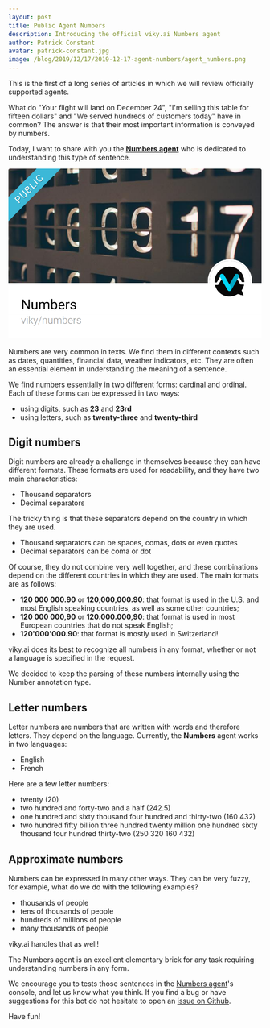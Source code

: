 ```yaml
---
layout: post
title: Public Agent Numbers
description: Introducing the official viky.ai Numbers agent 
author: Patrick Constant
avatar: patrick-constant.jpg
image: /blog/2019/12/17/2019-12-17-agent-numbers/agent_numbers.png
---
```


This is the first of a long series of articles in which we will review officially supported agents.

What do "Your flight will land on December 24", "I'm selling this table for fifteen dollars" and "We served hundreds of customers today" have in common? The answer is that their most important information is conveyed by numbers.

Today, I want to share with you the **[Numbers agent](https://www.viky.ai/agents/viky/numbers)**  who is dedicated to understanding this type of sentence.

<!--keep reading-->

![Illustration of the Numbers agent](agent_numbers.png "The Numbers agent")

Numbers are very common in texts. We find them in different contexts such as dates, quantities, financial data, weather indicators, etc. They are often an essential element in understanding the meaning of a sentence.

We find numbers essentially in two different forms: cardinal and ordinal. Each of these forms can be expressed in two ways:

* using digits, such as **23** and **23rd**
* using letters, such as **twenty-three** and **twenty-third**

## Digit numbers

Digit numbers are already a challenge in themselves because they can have different formats. These formats are used for readability, and they have two main characteristics:

* Thousand separators
* Decimal separators

The tricky thing is that these separators depend on the country in which they are used.

* Thousand separators can be spaces, comas, dots or even quotes
* Decimal separators can be coma or dot

Of course, they do not combine very well together, and these combinations depend on the different countries in which they are used. The main formats are as follows:

* **120 000 000.90** or **120,000,000.90**: that format is used in the U.S. and most English speaking countries, as well as some other countries;
* **120 000 000,90** or **120.000.000,90**: that format is used in most European countries that do not speak English;
* **120'000'000.90**: that format is mostly used in Switzerland!

viky.ai does its best to recognize all numbers in any format, whether or not a language is specified in the request.

We decided to keep the parsing of these numbers internally using the Number annotation type.

## Letter numbers

Letter numbers are numbers that are written with words and therefore letters. They depend on the language. Currently, the **Numbers** agent works in two languages:

* English
* French

Here are a few letter numbers:

* twenty (20)
* two hundred and forty-two and a half (242.5)
* one hundred and sixty thousand four hundred and thirty-two (160 432)
* two hundred fifty billion three hundred twenty million one hundred sixty thousand four hundred thirty-two (250 320 160 432)

## Approximate numbers

Numbers can be expressed in many other ways. They can be very fuzzy, for example, what do we do with the following examples?

* thousands of people
* tens of thousands of people
* hundreds of millions of people
* many thousands of people

viky.ai handles that as well!

The Numbers agent is an excellent elementary brick for any task requiring understanding numbers in any form.

We encourage you to tests those sentences in the [Numbers agent](https://www.viky.ai/agents/viky/numbers)'s console, and let us know what you think. If you find a bug or have suggestions for this bot do not hesitate to open an [issue on Github](https://github.com/viky-ai/viky-ai/issues/new?labels=Agent+issue&template=3-agent-issue.md). 

Have fun!
